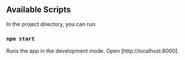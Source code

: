 ## Available Scripts

In the project directory, you can run:

### `npm start`

Runs the app in the development mode.
Open [http://localhost:8000].
